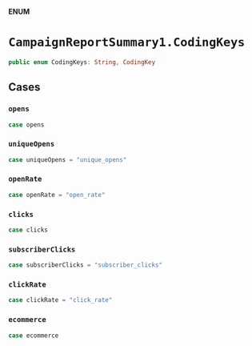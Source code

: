 **ENUM**

# `CampaignReportSummary1.CodingKeys`

```swift
public enum CodingKeys: String, CodingKey
```

## Cases
### `opens`

```swift
case opens
```

### `uniqueOpens`

```swift
case uniqueOpens = "unique_opens"
```

### `openRate`

```swift
case openRate = "open_rate"
```

### `clicks`

```swift
case clicks
```

### `subscriberClicks`

```swift
case subscriberClicks = "subscriber_clicks"
```

### `clickRate`

```swift
case clickRate = "click_rate"
```

### `ecommerce`

```swift
case ecommerce
```
